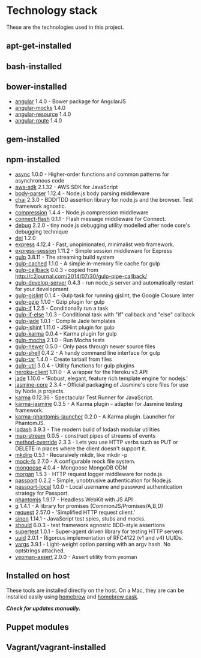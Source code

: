 # Technology stack

These are the technologies used in this project.

## apt-get-installed

## bash-installed

## bower-installed

- [angular](https://github.com/angular/bower-angular) 1.4.0 - Bower package for AngularJS
- [angular-mocks](https://github.com/angular/bower-angular-mocks) 1.4.0
- [angular-resource](https://github.com/angular/bower-angular-resource) 1.4.0
- [angular-route](https://github.com/angular/bower-angular-route) 1.4.0

## gem-installed

## npm-installed

- [async](https://www.npmjs.com/package/async) 1.0.0 - Higher-order functions and common patterns for asynchronous code
- [aws-sdk](https://www.npmjs.com/package/aws-sdk) 2.1.32 - AWS SDK for JavaScript
- [body-parser](https://www.npmjs.com/package/body-parser) 1.12.4 - Node.js body parsing middleware
- [chai](https://www.npmjs.com/package/chai) 2.3.0 - BDD/TDD assertion library for node.js and the browser. Test framework agnostic.
- [compression](https://www.npmjs.com/package/compression) 1.4.4 - Node.js compression middleware
- [connect-flash](https://www.npmjs.com/package/connect-flash) 0.1.1 - Flash message middleware for Connect.
- [debug](https://www.npmjs.com/package/debug) 2.2.0 - tiny node.js debugging utility modelled after node core's debugging technique
- [del](https://www.npmjs.com/package/del) 1.2.0
- [express](https://www.npmjs.com/package/express) 4.12.4 - Fast, unopinionated, minimalist web framework.
- [express-session](https://www.npmjs.com/package/express-session) 1.11.2 - Simple session middleware for Express
- [gulp](https://www.npmjs.com/package/gulp) 3.8.11 - The streaming build system
- [gulp-cached](https://www.npmjs.com/package/gulp-cached) 1.1.0 - A simple in-memory file cache for gulp
- [gulp-callback](https://www.npmjs.com/package/gulp-callback) 0.0.3 - copied from http://c2journal.com/2014/07/30/gulp-pipe-callback/
- [gulp-develop-server](https://www.npmjs.com/package/gulp-develop-server) 0.4.3 - run node.js server and automatically restart for your development
- [gulp-gjslint](https://www.npmjs.com/package/gulp-gjslint) 0.1.4 - Gulp task for running gjslint, the Google Closure linter
- [gulp-gzip](https://www.npmjs.com/package/gulp-gzip) 1.1.0 - Gzip plugin for gulp
- [gulp-if](https://www.npmjs.com/package/gulp-if) 1.2.5 - Conditionally run a task
- [gulp-if-else](https://www.npmjs.com/package/gulp-if-else) 1.0.3 - Conditional task with "if" callback and "else" callback
- [gulp-jade](https://www.npmjs.com/package/gulp-jade) 1.0.1 - Compile Jade templates
- [gulp-jshint](https://www.npmjs.com/package/gulp-jshint) 1.11.0 - JSHint plugin for gulp
- [gulp-karma](https://www.npmjs.com/package/gulp-karma) 0.0.4 - Karma plugin for gulp
- [gulp-mocha](https://www.npmjs.com/package/gulp-mocha) 2.1.0 - Run Mocha tests
- [gulp-newer](https://www.npmjs.com/package/gulp-newer) 0.5.0 - Only pass through newer source files
- [gulp-shell](https://www.npmjs.com/package/gulp-shell) 0.4.2 - A handy command line interface for gulp
- [gulp-tar](https://www.npmjs.com/package/gulp-tar) 1.4.0 - Create tarball from files
- [gulp-util](https://www.npmjs.com/package/gulp-util) 3.0.4 - Utility functions for gulp plugins
- [heroku-client](https://www.npmjs.com/package/heroku-client) 1.11.0 - A wrapper for the Heroku v3 API
- [jade](https://www.npmjs.com/package/jade) 1.10.0 - 'Robust, elegant, feature rich template engine for nodejs.'
- [jasmine-core](https://www.npmjs.com/package/jasmine-core) 2.3.4 - Official packaging of Jasmine's core files for use by Node.js projects.
- [karma](https://www.npmjs.com/package/karma) 0.12.36 - Spectacular Test Runner for JavaScript.
- [karma-jasmine](https://www.npmjs.com/package/karma-jasmine) 0.3.5 - A Karma plugin - adapter for Jasmine testing framework.
- [karma-phantomjs-launcher](https://www.npmjs.com/package/karma-phantomjs-launcher) 0.2.0 - A Karma plugin. Launcher for PhantomJS.
- [lodash](https://www.npmjs.com/package/lodash) 3.9.3 - The modern build of lodash modular utilities
- [map-stream](https://www.npmjs.com/package/map-stream) 0.0.5 - construct pipes of streams of events
- [method-override](https://www.npmjs.com/package/method-override) 2.3.3 - Lets you use HTTP verbs such as PUT or DELETE in places where the client doesn't support it.
- [mkdirp](https://www.npmjs.com/package/mkdirp) 0.5.1 - Recursively mkdir, like mkdir -p
- [mock-fs](https://www.npmjs.com/package/mock-fs) 2.7.0 - A configurable mock file system.
- [mongoose](https://www.npmjs.com/package/mongoose) 4.0.4 - Mongoose MongoDB ODM
- [morgan](https://www.npmjs.com/package/morgan) 1.5.3 - HTTP request logger middleware for node.js
- [passport](https://www.npmjs.com/package/passport) 0.2.2 - Simple, unobtrusive authentication for Node.js.
- [passport-local](https://www.npmjs.com/package/passport-local) 1.0.0 - Local username and password authentication strategy for Passport.
- [phantomjs](https://www.npmjs.com/package/phantomjs) 1.9.17 - Headless WebKit with JS API
- [q](https://www.npmjs.com/package/q) 1.4.1 - A library for promises (CommonJS/Promises/A,B,D)
- [request]() 2.57.0 - 'Simplified HTTP request client.'
- [sinon](https://www.npmjs.com/package/sinon) 1.14.1 - JavaScript test spies, stubs and mocks.
- [should](https://www.npmjs.com/package/should) 6.0.3 - test framework agnostic BDD-style assertions
- [supertest](https://www.npmjs.com/package/supertest) 1.0.1 - Super-agent driven library for testing HTTP servers
- [uuid](https://www.npmjs.com/package/uuid) 2.0.1 - Rigorous implementation of RFC4122 (v1 and v4) UUIDs.
- [yargs](https://www.npmjs.com/package/yargs) 3.9.1 - Light-weight option parsing with an argv hash. No optstrings attached.
- [yeoman-assert](https://www.npmjs.com/package/yeoman-assert) 2.0.0 - Assert utility from yeoman

## Installed on host

These tools are installed directly on the host.  On a Mac, they are can be installed easily using [homebrew](http://brew.sh/) and [homebrew cask](http://caskroom.io/).

***Check for updates manually.***

## Puppet modules

## Vagrant/vagrant-installed
